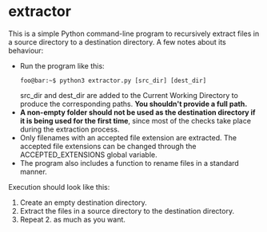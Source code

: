 # extractor

This is a simple Python command-line program to recursively extract files in a source directory to a destination directory. A few notes about its behaviour:
- Run the program like this:
  ```console
  foo@bar:~$ python3 extractor.py [src_dir] [dest_dir]
  ```
  src_dir and dest_dir are added to the Current Working Directory to produce the corresponding paths. **You shouldn't provide a full path.**
- **A non-empty folder should not be used as the destination directory if it is being used for the first time**, since most of the checks take place during the extraction process.
- Only filenames with an accepted file extension are extracted. The accepted file extensions can be changed through the ACCEPTED_EXTENSIONS global variable.
- The program also includes a function to rename files in a standard manner.

Execution should look like this:
1. Create an empty destination directory.
2. Extract the files in a source directory to the destination directory.
3. Repeat 2. as much as you want.
